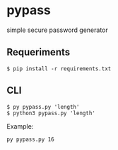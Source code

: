 # pypass
 simple secure password generator
 
## Requeriments
~~~~~
$ pip install -r requirements.txt
~~~~~

## CLI
~~~~~
$ py pypass.py 'length'
$ python3 pypass.py 'length'
~~~~~
Example:
~~~~~
py pypass.py 16

